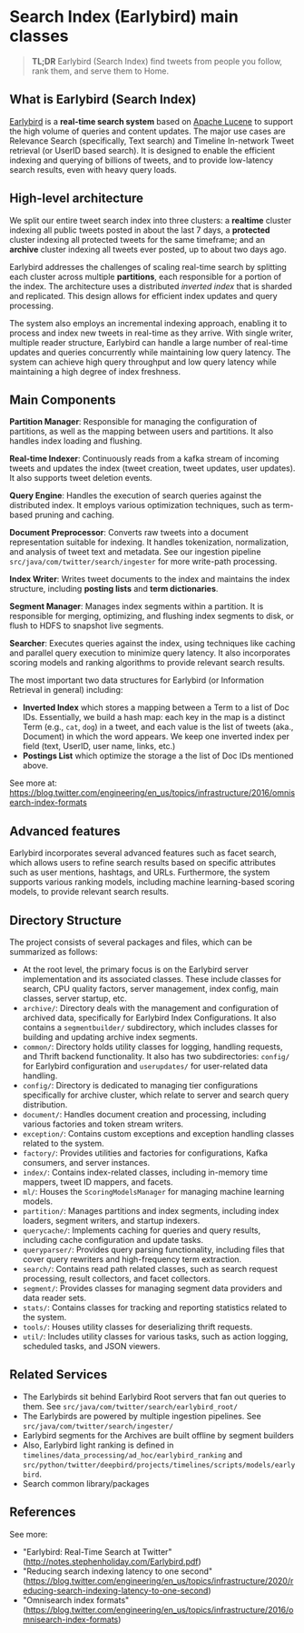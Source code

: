 # Search Index (Earlybird) main classes

> **TL;DR** Earlybird (Search Index) find tweets from people you follow, rank them, and serve them to Home.

## What is Earlybird (Search Index)

[Earlybird](http://notes.stephenholiday.com/Earlybird.pdf) is a **real-time search system** based on [Apache Lucene](https://lucene.apache.org/) to support the high volume of queries and content updates. The major use cases are Relevance Search (specifically, Text search) and Timeline In-network Tweet retrieval (or UserID based search). It is designed to enable the efficient indexing and querying of billions of tweets, and to provide low-latency search results, even with heavy query loads.

## High-level architecture
We split our entire tweet search index into three clusters: a **realtime** cluster indexing all public tweets posted in about the last 7 days, a **protected** cluster indexing all protected tweets for the same timeframe; and an **archive** cluster indexing all tweets ever posted, up to about two days ago.

Earlybird addresses the challenges of scaling real-time search by splitting each cluster across multiple **partitions**, each responsible for a portion of the index. The architecture uses a distributed *inverted index* that is sharded and replicated. This design allows for efficient index updates and query processing.

The system also employs an incremental indexing approach, enabling it to process and index new tweets in real-time as they arrive. With single writer, multiple reader structure, Earlybird can handle a large number of real-time updates and queries concurrently while maintaining low query latency. The system can achieve high query throughput and low query latency while maintaining a high degree of index freshness.

## Main Components 

**Partition Manager**: Responsible for managing the configuration of partitions, as well as the mapping between users and partitions. It also handles index loading and flushing.

**Real-time Indexer**: Continuously reads from a kafka stream of incoming tweets and updates the index (tweet creation, tweet updates, user updates). It also supports tweet deletion events.

**Query Engine**: Handles the execution of search queries against the distributed index. It employs various optimization techniques, such as term-based pruning and caching.

**Document Preprocessor**: Converts raw tweets into a document representation suitable for indexing. It handles tokenization, normalization, and analysis of tweet text and metadata. See our ingestion pipeline `src/java/com/twitter/search/ingester` for more write-path processing.

**Index Writer**: Writes tweet documents to the index and maintains the index structure, including **posting lists** and **term dictionaries**.

**Segment Manager**: Manages index segments within a partition. It is responsible for merging, optimizing, and flushing index segments to disk, or flush to HDFS to snapshot live segments.

**Searcher**: Executes queries against the index, using techniques like caching and parallel query execution to minimize query latency. It also incorporates scoring models and ranking algorithms to provide relevant search results.

The most important two data structures for Earlybird (or Information Retrieval in general) including:

* **Inverted Index** which stores a mapping between a Term to a list of Doc IDs. Essentially, we build a hash map: each key in the map is a distinct Term (e.g., `cat`, `dog`) in a tweet, and each value is the list of tweets (aka., Document) in which the word appears. We keep one inverted index per field (text, UserID, user name, links, etc.)
* **Postings List** which optimize the storage a the list of Doc IDs mentioned above.

See more at: https://blog.twitter.com/engineering/en_us/topics/infrastructure/2016/omnisearch-index-formats

## Advanced features

Earlybird incorporates several advanced features such as facet search, which allows users to refine search results based on specific attributes such as user mentions, hashtags, and URLs. Furthermore, the system supports various ranking models, including machine learning-based scoring models, to provide relevant search results.

## Directory Structure
The project consists of several packages and files, which can be summarized as follows:

* At the root level, the primary focus is on the Earlybird server implementation and its associated classes. These include classes for search, CPU quality factors, server management, index config, main classes, server startup, etc.
* `archive/`: Directory deals with the management and configuration of archived data, specifically for Earlybird Index Configurations. It also contains a `segmentbuilder/` subdirectory, which includes classes for building and updating archive index segments.
* `common/`: Directory holds utility classes for logging, handling requests, and Thrift backend functionality. It also has two subdirectories: `config/` for Earlybird configuration and `userupdates/` for user-related data handling.
* `config/`: Directory is dedicated to managing tier configurations specifically for archive cluster, which relate to server and search query distribution.
* `document/`: Handles document creation and processing, including various factories and token stream writers.
* `exception/`: Contains custom exceptions and exception handling classes related to the system.
* `factory/`: Provides utilities and factories for configurations, Kafka consumers, and server instances.
* `index/`: Contains index-related classes, including in-memory time mappers, tweet ID mappers, and facets.
* `ml/`: Houses the `ScoringModelsManager` for managing machine learning models.
* `partition/`: Manages partitions and index segments, including index loaders, segment writers, and startup indexers.
* `querycache/`: Implements caching for queries and query results, including cache configuration and update tasks.
* `queryparser/`: Provides query parsing functionality, including files that cover query rewriters and high-frequency term extraction.
* `search/`: Contains read path related classes, such as search request processing, result collectors, and facet collectors.
* `segment/`: Provides classes for managing segment data providers and data reader sets.
* `stats/`: Contains classes for tracking and reporting statistics related to the system.
* `tools/`: Houses utility classes for deserializing thrift requests.
* `util/`: Includes utility classes for various tasks, such as action logging, scheduled tasks, and JSON viewers.

## Related Services

* The Earlybirds sit behind Earlybird Root servers that fan out queries to them. See `src/java/com/twitter/search/earlybird_root/`
* The Earlybirds are powered by multiple ingestion pipelines. See `src/java/com/twitter/search/ingester/`
* Earlybird segments for the Archives are built offline by segment builders
* Also, Earlybird light ranking is defined in `timelines/data_processing/ad_hoc/earlybird_ranking`
 and `src/python/twitter/deepbird/projects/timelines/scripts/models/earlybird`.
* Search common library/packages

## References

See more: 

* "Earlybird: Real-Time Search at Twitter" (http://notes.stephenholiday.com/Earlybird.pdf)
* "Reducing search indexing latency to one second" (https://blog.twitter.com/engineering/en_us/topics/infrastructure/2020/reducing-search-indexing-latency-to-one-second)
* "Omnisearch index formats" (https://blog.twitter.com/engineering/en_us/topics/infrastructure/2016/omnisearch-index-formats)




